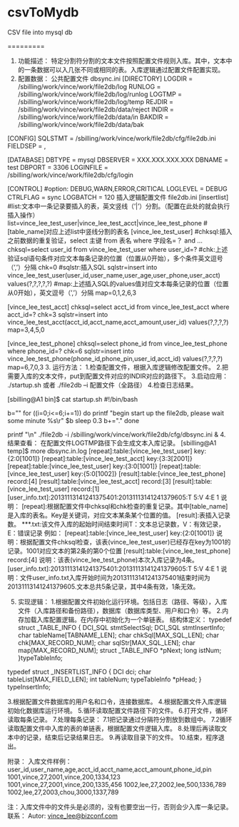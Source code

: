 csvToMydb
=========

CSV file into mysql db

=========
1. 功能描述：
特定分割符分割的文本文件按照配置文件规则入库。其中，文本中的一条数据可以入几张不同或相同的表。入库逻辑通过配置文件配置实现。
2. 配置数据：
公共配置文件
dbsync.ini
[DIRECTORY]
LOGDIR = /sbilling/work/vince/work/file2db/log
RUNLOG = /sbilling/work/vince/work/file2db/log/runlog
LOGTMP = /sbilling/work/vince/work/file2db/log/temp
REJDIR = /sbilling/work/vince/work/file2db/data/reject
INDIR = /sbilling/work/vince/work/file2db/data/in
BAKDIR = /sbilling/work/vince/work/file2db/data/bak

[CONFIG]
SQLSTMT = /sbilling/work/vince/work/file2db/cfg/file2db.ini
FIELDSEP = ,

[DATABASE]
DBTYPE = mysql
DBSERVER = XXX.XXX.XXX.XXX
DBNAME = test
DBPORT = 3306
LOGINFILE = /sbilling/work/vince/work/file2db/cfg/login

[CONTROL]
#option: DEBUG,WARN,ERROR,CRITICAL
LOGLEVEL = DEBUG
CTRLFLAG = sync
LOGBATCH = 120
插入逻辑配置文件
file2db.ini
[insertlist]
#list:文本中一条记录要插入的表，英文竖线（’|’）分割。（配置在此处的就会执行插入操作）
list=vince_lee_test_user|vince_lee_test_acct|vince_lee_test_phone
#[table_name]对应上述list中竖线分割的表名
[vince_lee_test_user]
#chksql:插入之前数据的重复验证，select 主键 from 表名 where 字段名=？ and …
chksql=select user_id from vince_lee_test_user where user_id=?
#chk:上述验证sql语句条件对应文本每条记录的位置（位置从0开始），多个条件英文逗号（’,’）分隔
chk=0
#sqlstr:插入SQL
sqlstr=insert into vince_lee_test_user(user_id,user_name,user_age,user_phone,user_acct) values(?,?,?,?,?)
#map:上述插入SQL的values值对应文本每条记录的位置（位置从0开始），英文逗号（’,’）分隔
map=0,1,2,6,3

[vince_lee_test_acct]
chksql=select acct_id from vince_lee_test_acct where acct_id=?
chk=3
sqlstr=insert into vince_lee_test_acct(acct_id,acct_name,acct_amount,user_id) values(?,?,?,?)
map=3,4,5,0

[vince_lee_test_phone]
chksql=select phone_id from vince_lee_test_phone where phone_id=?
chk=6
sqlstr=insert into vince_lee_test_phone(phone_id,phone_pin,user_id,acct_id) values(?,?,?,?)
map=6,7,0,3
3. 运行方法：
1.检查配置文件，根据入库逻辑修改配置文件。
2.把需要入库的文本文件，put到配置文件对应的INDIR对应的路径下。
3.启动应用：
./startup.sh 或者 ./file2db –i 配置文件（全路径）
4.检查日志结果。

[sbilling@A1 bin]$ cat startup.sh 
#!/bin/bash 

b=""
for ((i=0;i<=6;i+=1))
do
   printf "begin start up the file2db, please wait some minute %s\r" $b
   sleep 0.3
   b+="."
done

printf "\n"
./file2db -i /sbilling/work/vince/work/file2db/cfg/dbsync.ini &
4. 结果查看：
在配置文件LOGTMP路径下会生成文本入库记录。
[sbilling@A1 temp]$ more dbsync.in.log
[repeat]:table:[vince_lee_test_user] key:{2:0[1001]}
[repeat]:table:[vince_lee_test_acct] key:{3:3[2001]}
[repeat]:table:[vince_lee_test_user] key:{3:0[1001]}
[repeat]:table:[vince_lee_test_user] key:{5:0[1002]}
[result]:table:[vince_lee_test_phone] record:[4]
[result]:table:[vince_lee_test_acct] record:[3]
[result]:table:[vince_lee_test_user] record:[1]
[user_info.txt]:20131113141241375401:20131113141241379605:T 5:V 4:E 1
说明：
[repeat]:根据配置文件中chksql和chk检查的重复记录。其中[table_name]是入库的表名。Key是关键词，对应文本某条某个位置的值。
[result]:表插入记录数。
***.txt:该文件入库的起始时间结束时间T：文本总记录数，V：有效记录，E：错误记录
例如：
[repeat]:table:[vince_lee_test_user] key:{2:0[1001]}
说明：根据配置文件chksql检查，该表(vince_lee_test_user)已经存在key为1001的记录。1001对应文本的第2条的第0个位置
[result]:table:[vince_lee_test_phone] record:[4]
说明：该表(vince_lee_test_phone)本次入库记录为4条。
[user_info.txt]:20131113141241375401:20131113141241379605:T 5:V 4:E 1
说明：文件user_info.txt入库开始时间为20131113141241375401结束时间为20131113141241379605.文本总共5条记录，其中4条有效，1条无效。

5. 实现逻辑：
1.根据配置文件初始化运行环境。包括日志（路径、等级），入库文件（入库路径和备份路径），数据库（数据库类型、用户和口令）等。
2.内存加载入库配置逻辑。在内存中初始化为一个单链表。
结构体定义：
typedef struct _TABLE_INFO
{
  DCI_SQL stmtSelectSql;
  DCI_SQL stmtInsertInfo;
  char tableName[TABNAME_LEN];
  char chkSql[MAX_SQL_LEN];
  char chk[MAX_RECORD_NUM];
  char sqlStr[MAX_SQL_LEN];
  char map[MAX_RECORD_NUM];
  struct _TABLE_INFO *pNext;
  long istNum;
}typeTableInfo;

typedef struct _INSERTLIST_INFO
{
  DCI dci;
  char tableList[MAX_FIELD_LEN];
  int tableNum;
  typeTableInfo *pHead;
} typeInsertInfo;

3.根据配置文件数据库的用户名和口令，连接数据库。
4.根据配置文件入库逻辑初始化数据库运行环境。
5.循环读取配置文件路径下的文件。
6.打开文件，循环读取每条记录。
7.处理每条记录：
7.1把记录通过分隔符分割放到数组中。
  7.2循环读取配置文件中入库的表的单链表，根据配置文件逻辑入库。
8.处理后再读取文本中的记录，结束后记录结果日志。
9.再读取目录下的文件。
10.结束，程序退出。

附录：
入库文件样例：
user_id,user_name,age,acct_id,acct_name,acct_amount,phone_id,pin
1001,vince,27,2001,vince,200,1334,123
1001,vince,27,2001,vince,200,1335,456
1002,lee,27,2002,lee,500,1336,789
1002,lee,27,2003,chou,3000,1337,789

注：入库文件中的文件头是必须的，没有也要空出一行，否则会少入库一条记录。
    联系：
Autor: vince_lee@bizconf.com

